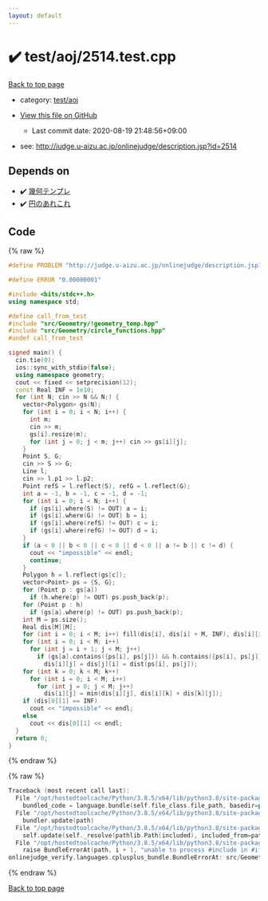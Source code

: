 ```yaml
---
layout: default
---
```


<!-- mathjax config similar to math.stackexchange -->
<script type="text/javascript" async
  src="https://cdnjs.cloudflare.com/ajax/libs/mathjax/2.7.5/MathJax.js?config=TeX-MML-AM_CHTML">
</script>
<script type="text/x-mathjax-config">
  MathJax.Hub.Config({
    TeX: { equationNumbers: { autoNumber: "AMS" }},
    tex2jax: {
      inlineMath: [ ['$','$'] ],
      processEscapes: true
    },
    "HTML-CSS": { matchFontHeight: false },
    displayAlign: "left",
    displayIndent: "2em"
  });
</script>

<script type="text/javascript" src="https://cdnjs.cloudflare.com/ajax/libs/jquery/3.4.1/jquery.min.js"></script>
<script src="https://cdn.jsdelivr.net/npm/jquery-balloon-js@1.1.2/jquery.balloon.min.js" integrity="sha256-ZEYs9VrgAeNuPvs15E39OsyOJaIkXEEt10fzxJ20+2I=" crossorigin="anonymous"></script>
<script type="text/javascript" src="../../../assets/js/copy-button.js"></script>
<link rel="stylesheet" href="../../../assets/css/copy-button.css" />


# :heavy_check_mark: test/aoj/2514.test.cpp

<a href="../../../index.html">Back to top page</a>

* category: <a href="../../../index.html#0d0c91c0cca30af9c1c9faef0cf04aa9">test/aoj</a>
* <a href="{{ site.github.repository_url }}/blob/master/test/aoj/2514.test.cpp">View this file on GitHub</a>
    - Last commit date: 2020-08-19 21:48:56+09:00


* see: <a href="http://judge.u-aizu.ac.jp/onlinejudge/description.jsp?id=2514">http://judge.u-aizu.ac.jp/onlinejudge/description.jsp?id=2514</a>


## Depends on

* :heavy_check_mark: <a href="../../../library/src/Geometry/!geometry_temp.hpp.html">幾何テンプレ</a>
* :heavy_check_mark: <a href="../../../library/src/Geometry/circle_functions.hpp.html">円のあれこれ</a>


## Code

<a id="unbundled"></a>
{% raw %}
```cpp
#define PROBLEM "http://judge.u-aizu.ac.jp/onlinejudge/description.jsp?id=2514"

#define ERROR "0.00000001"

#include <bits/stdc++.h>
using namespace std;

#define call_from_test
#include "src/Geometry/!geometry_temp.hpp"
#include "src/Geometry/circle_functions.hpp"
#undef call_from_test

signed main() {
  cin.tie(0);
  ios::sync_with_stdio(false);
  using namespace geometry;
  cout << fixed << setprecision(12);
  const Real INF = 1e10;
  for (int N; cin >> N && N;) {
    vector<Polygon> gs(N);
    for (int i = 0; i < N; i++) {
      int m;
      cin >> m;
      gs[i].resize(m);
      for (int j = 0; j < m; j++) cin >> gs[i][j];
    }
    Point S, G;
    cin >> S >> G;
    Line l;
    cin >> l.p1 >> l.p2;
    Point refS = l.reflect(S), refG = l.reflect(G);
    int a = -1, b = -1, c = -1, d = -1;
    for (int i = 0; i < N; i++) {
      if (gs[i].where(S) != OUT) a = i;
      if (gs[i].where(G) != OUT) b = i;
      if (gs[i].where(refS) != OUT) c = i;
      if (gs[i].where(refG) != OUT) d = i;
    }
    if (a < 0 || b < 0 || c < 0 || d < 0 || a != b || c != d) {
      cout << "impossible" << endl;
      continue;
    }
    Polygon h = l.reflect(gs[c]);
    vector<Point> ps = {S, G};
    for (Point p : gs[a])
      if (h.where(p) != OUT) ps.push_back(p);
    for (Point p : h)
      if (gs[a].where(p) != OUT) ps.push_back(p);
    int M = ps.size();
    Real dis[M][M];
    for (int i = 0; i < M; i++) fill(dis[i], dis[i] + M, INF), dis[i][i] = 0;
    for (int i = 0; i < M; i++)
      for (int j = i + 1; j < M; j++)
        if (gs[a].contains({ps[i], ps[j]}) && h.contains({ps[i], ps[j]}))
          dis[i][j] = dis[j][i] = dist(ps[i], ps[j]);
    for (int k = 0; k < M; k++)
      for (int i = 0; i < M; i++)
        for (int j = 0; j < M; j++)
          dis[i][j] = min(dis[i][j], dis[i][k] + dis[k][j]);
    if (dis[0][1] == INF)
      cout << "impossible" << endl;
    else
      cout << dis[0][1] << endl;
  }
  return 0;
}
```
{% endraw %}

<a id="bundled"></a>
{% raw %}
```cpp
Traceback (most recent call last):
  File "/opt/hostedtoolcache/Python/3.8.5/x64/lib/python3.8/site-packages/onlinejudge_verify/docs.py", line 349, in write_contents
    bundled_code = language.bundle(self.file_class.file_path, basedir=pathlib.Path.cwd())
  File "/opt/hostedtoolcache/Python/3.8.5/x64/lib/python3.8/site-packages/onlinejudge_verify/languages/cplusplus.py", line 185, in bundle
    bundler.update(path)
  File "/opt/hostedtoolcache/Python/3.8.5/x64/lib/python3.8/site-packages/onlinejudge_verify/languages/cplusplus_bundle.py", line 399, in update
    self.update(self._resolve(pathlib.Path(included), included_from=path))
  File "/opt/hostedtoolcache/Python/3.8.5/x64/lib/python3.8/site-packages/onlinejudge_verify/languages/cplusplus_bundle.py", line 398, in update
    raise BundleErrorAt(path, i + 1, "unable to process #include in #if / #ifdef / #ifndef other than include guards")
onlinejudge_verify.languages.cplusplus_bundle.BundleErrorAt: src/Geometry/circle_functions.hpp: line 11: unable to process #include in #if / #ifdef / #ifndef other than include guards

```
{% endraw %}

<a href="../../../index.html">Back to top page</a>

